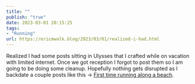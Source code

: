 ```yaml
---
title: ""
publish: "true"
date: 2023-03-01 20:15:25
tags:
- "Running"
url: https://ericmwalk.blog/2023/03/01/realized-i-had.html
---
```

Realized I had some posts sitting in Ulysses that I crafted while on vacation with limited internet. Once we got reception I forgot to post them so I am going to be doing some cleanup. Hopefully nothing gets disrupted as I backdate a couple posts like this -> [First time running along a beach](https://ericmwalk.blog/2022/06/27/first-time-running.html).